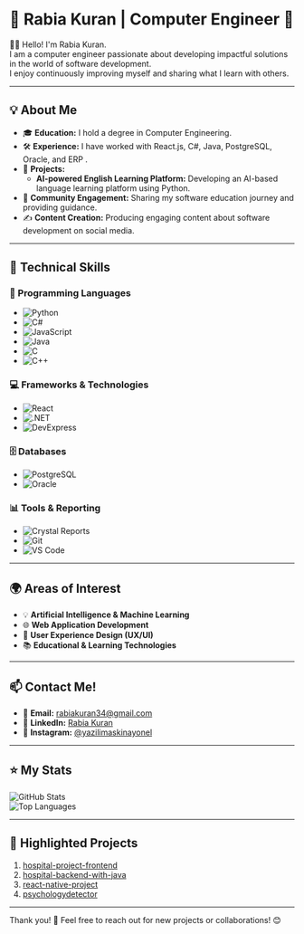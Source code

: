 # 🌟 Rabia Kuran | Computer Engineer 🌟

👩‍💻 Hello! I'm Rabia Kuran.  
I am a computer engineer passionate about developing impactful solutions in the world of software development.  
I enjoy continuously improving myself and sharing what I learn with others.  

---

## 💡 About Me
- 🎓 **Education:** I hold a degree in Computer Engineering.  
- 🛠️ **Experience:** I have worked with  React.js, C#, Java, PostgreSQL, Oracle, and ERP .  
- 🚀 **Projects:** 
  - **AI-powered English Learning Platform:** Developing an AI-based language learning platform using Python.   
- 🎤 **Community Engagement:** Sharing my software education journey and providing guidance.  
- ✍️ **Content Creation:** Producing engaging content about software development on social media.  

---

## 🔧 Technical Skills

### 🚀 Programming Languages
- ![Python](https://img.shields.io/badge/Python-3776AB?style=for-the-badge&logo=python&logoColor=white)  
- ![C#](https://img.shields.io/badge/C%23-239120?style=for-the-badge&logo=c-sharp&logoColor=white)  
- ![JavaScript](https://img.shields.io/badge/JavaScript-F7DF1E?style=for-the-badge&logo=javascript&logoColor=black)  
- ![Java](https://img.shields.io/badge/Java-007396?style=for-the-badge&logo=java&logoColor=white)  
- ![C](https://img.shields.io/badge/C-A8B9CC?style=for-the-badge&logo=c&logoColor=black)  
- ![C++](https://img.shields.io/badge/C++-00599C?style=for-the-badge&logo=cplusplus&logoColor=white)  


### 💻 Frameworks & Technologies
- ![React](https://img.shields.io/badge/React-20232A?style=for-the-badge&logo=react&logoColor=61DAFB)  
- ![.NET](https://img.shields.io/badge/.NET-512BD4?style=for-the-badge&logo=dotnet&logoColor=white)  
- ![DevExpress](https://img.shields.io/badge/DevExpress-FF7200?style=for-the-badge&logo=devexpress&logoColor=white)

### 🗄️ Databases
- ![PostgreSQL](https://img.shields.io/badge/PostgreSQL-336791?style=for-the-badge&logo=postgresql&logoColor=white)  
- ![Oracle](https://img.shields.io/badge/Oracle-F80000?style=for-the-badge&logo=oracle&logoColor=white)

### 📊 Tools & Reporting
- ![Crystal Reports](https://img.shields.io/badge/Crystal%20Reports-0078D4?style=for-the-badge&logo=microsoft&logoColor=white)  
- ![Git](https://img.shields.io/badge/Git-F05032?style=for-the-badge&logo=git&logoColor=white)  
- ![VS Code](https://img.shields.io/badge/VS%20Code-007ACC?style=for-the-badge&logo=visual-studio-code&logoColor=white)

---

## 🌍 Areas of Interest
- 💡 **Artificial Intelligence & Machine Learning**  
- 🌐 **Web Application Development**  
- 🎨 **User Experience Design (UX/UI)**  
- 📚 **Educational & Learning Technologies**  

---

## 📫 Contact Me!
- 📧 **Email:** [rabiakuran34@gmail.com](mailto:rabiakuran34@gmail.com)  
- 💼 **LinkedIn:** [Rabia Kuran](https://www.linkedin.com/in/rabia-kuran-27a284195/)  
- 🌟 **Instagram:** [@yazilimaskinayonel](https://www.instagram.com/yazilimaskinayonel?igshid=OGQ5ZDc2ODk2ZA%3D%3D)  

---

## ⭐ My Stats

![GitHub Stats](https://github-readme-stats.vercel.app/api?username=rabiakuran&show_icons=true&theme=radical)  
![Top Languages](https://github-readme-stats.vercel.app/api/top-langs/?username=rabiakuran&layout=compact&theme=radical)

---

## 📌 Highlighted Projects

1. [hospital-project-frontend](https://github.com/RabiaKuran/hospital-project-frontend)   
2. [hospital-backend-with-java](https://github.com/RabiaKuran/hospital-backend-with-java)
3. [react-native-project](https://github.com/RabiaKuran/react-native-project)
4. [psychologydetector](https://github.com/RabiaKuran/psychologydetector)
---

Thank you! 🙌 Feel free to reach out for new projects or collaborations! 😊

